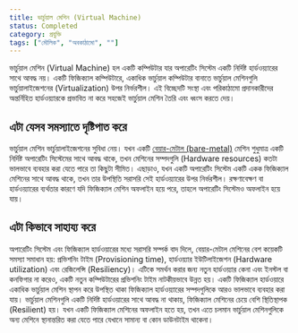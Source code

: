 ```yaml
---
title: ভার্চুয়াল মেশিন (Virtual Machine)
status: Completed
category: প্রযুক্তি
tags: ["মৌলিক", "অবকাঠামো", ""]
---
```


ভার্চুয়াল মেশিন (Virtual Machine) হল একটি কম্পিউটার যার অপারেটিং সিস্টেম একটি নির্দিষ্ট হার্ডওয়্যারের সাথে আবদ্ধ নয়। একটি ফিজিক্যাল কম্পিউটারে, একাধিক ভার্চুয়াল কম্পিউটার বানাতে ভার্চুয়াল মেশিনগুলি ভার্চুয়ালাইজেশনের (Virtualization) উপর নির্ভরশীল। এই বিচ্ছেদটি সংস্থা এবং পরিকাঠামো প্রদানকারীদের অন্তর্নিহিত হার্ডওয়্যারকে প্রভাবিত না করে সহজেই ভার্চুয়াল মেশিন তৈরি এবং ধ্বংস করতে দেয়।

## এটা যেসব সমস্যাতে দৃষ্টিপাত করে

ভার্চুয়াল মেশিন ভার্চুয়ালাইজেশনের সুবিধা নেয়। যখন একটি [বেয়ার-মেটাল (bare-metal)](/bn/bare-metal-machine/) মেশিন শুধুমাত্র একটি নির্দিষ্ট অপারেটিং সিস্টেমের সাথে আবদ্ধ থাকে, তখন মেশিনের সম্পদগুলি (Hardware resources) কতটা ভালভাবে ব্যবহার করা যেতে পারে তা কিছুটা সীমিত। এছাড়াও, যখন একটি অপারেটিং সিস্টেম একটি একক ফিজিক্যাল মেশিনের সাথে আবদ্ধ থাকে, তখন তার উপস্থিতি সরাসরি সেই হার্ডওয়্যারের উপর নির্ভরশীল। রক্ষণাবেক্ষণ বা হার্ডওয়্যারের ব্যর্থতার কারণে যদি ফিজিক্যাল মেশিন অফলাইন হয়ে পরে, তাহলে অপারেটিং সিস্টেমও অফলাইন হয়ে যায়।

## এটা কিভাবে সাহায্য করে

অপারেটিং সিস্টেম এবং ফিজিক্যাল হার্ডওয়ারের মধ্যে সরাসরি সম্পর্ক বাদ দিলে, বেয়ার-মেটাল মেশিনের বেশ কয়েকটি সমস্যা সমাধান হয়: প্রভিশনিং টাইম (Provisioning time), হার্ডওয়্যার ইউটিলাইজেশন (Hardware utilization) এবং রেজিলেন্সি (Resiliency)। এটিকে সমর্থন করার জন্য নতুন হার্ডওয়্যার কেনা এবং ইনস্টল বা কনফিগার না করেও, একটি নতুন কম্পিউটারের প্রভিশনিং টাইম নাটকীয়ভাবে উন্নত হয়। একটি ফিজিক্যাল হার্ডওয়ারে একাধিক ভার্চুয়াল মেশিন স্থাপন করে উপস্থিত থাকা ফিজিক্যাল হার্ডওয়্যারের সম্পদগুলিকে আরও ভালভাবে ব্যবহার করা যায়। ভার্চুয়াল মেশিনগুলি একটি নির্দিষ্ট হার্ডওয়ারের সাথে আবদ্ধ না থাকায়, ফিজিক্যাল মেশিনের চেয়ে বেশি স্থিতিস্থাপক (Resilient) হয়। যখন একটি ফিজিক্যাল মেশিনের অফলাইন হতে হয়, তখন এতে চলমান ভার্চুয়াল মেশিনগুলিকে অন্য মেশিনে স্থানান্তরিত করা যেতে পারে যেখানে সামান্য বা কোন ডাউনটাইম থাকেনা।
